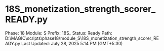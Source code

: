 # 18S_monetization_strength_scorer_READY.py

Phase: 18
Module: S
Prefix: 18S_
Status: Ready
Path: D:\MAGIC\scripts\phase18\module_S\18S_monetization_strength_scorer_READY.py
Last Updated: July 28, 2025 5:14 PM (GMT+5:30)

